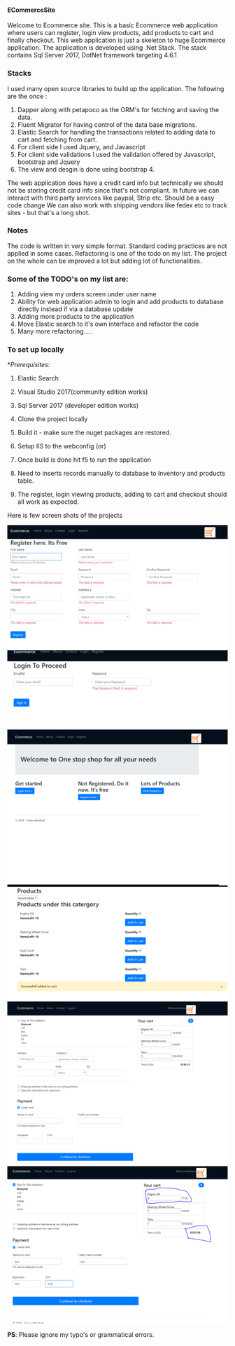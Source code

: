 #### ECommerceSite
Welcome to Ecommerce site. 
This is a basic Ecommerce web application where users can register, login view products, add products to cart and finally checkout.
This web application is just a skeleton to huge Ecommerce application.
The  application is developed using .Net Stack.
The stack contains Sql Server 2017, DotNet framework targeting 4.6.1

### **Stacks**
I used many open source libraries to build up the application. The following are the once :
1. Dapper along with petapoco as the ORM's for fetching and saving the data.
2. Fluent Migrator for having control of the data base migrations.
3. Elastic Search for handling the transactions related to adding data to cart and fetching from cart.
4. For client side I used Jquery, and Javascript
5. For client side validations I used the validation offered by Javascript, bootstrap and Jquery
6. The view and desgin is done using bootstrap 4.

The web application does have a credit card info but technically we should not be storing credit card info since that's not compliant.
In future we can interact with third party services like paypal, Strip etc. Should be a easy code change
We can also work with shipping vendors like fedex etc to track sites - but that's a long shot.

### **Notes**
The code is written in very simple format. Standard coding practices are not applied in some cases. Refactoring is one of the todo on my list.
The project on the whole can be improved a lot but adding lot of functionalities.

### Some of the **TODO's** on my list are:
1. Adding view my orders screen under user name
2. Ability for web application admin to login and add products to database directly instead if via a database update
3. Adding more products to the application
4. Move Elastic search to it's own interface and refactor the code
5. Many more refactoring.....

### **To set up locally**
**Prerequisites:*
1. Elastic Search
2. Visual Studio 2017(community edition works)
3. Sql Server 2017 (developer edition works)

1. Clone the project locally
2. Build it - make sure the nuget packages are restored.
3. Setup IIS to the webconfig (or)
4. Once build is done hit f5 to run the application
5. Need to inserts records manually to database to Inventory and products table.
6. The register, login viewing products, adding to cart and checkout should all work as expected.

Here is few screen shots of the projects

![Image](/EcommerceMvc/Images/RegisterPage.PNG?raw=true "Register View Page")
![Image](/EcommerceMvc/Images/LoginPage.PNG?raw=true "Login View Page")
![Image](/EcommerceMvc/Images/LandingPage.PNG?raw=true "Landing View Page")
![Image](/EcommerceMvc/Images/AddToCart.PNG?raw=true "Add To Cart View Page")
![Image](/EcommerceMvc/Images/CheckoutModel.PNG?raw=true "Checkout View Page")
![Image](/EcommerceMvc/Images/InteractivePriceUpdate.PNG?raw=true "InteractivePriceUpdate Page")

**PS**: Please ignore my typo's or grammatical errors.
